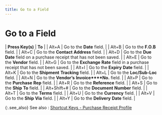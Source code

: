```yaml
---
title: Go to a Field
---
```


# Go to a Field


| **Press Key(s)** | **To** |
| Alt+A | Go to the **Date** field. |
| Alt+B | Go to the **F.O.B** field. |
| Alt+C | Go to the **Contact** **Address**  field. |
| Alt+D | Go to the **Due** **Date**  field on a purchase receipt that has not been saved. |
| Alt+E | Go to the **Vendor** field. |
| Alt+G | Go to the **Exchange** **Rate**  field in a purchase receipt that has not been saved. |
| Alt+I | Go to the **Expiry** **Date**  field. |
| Alt+K | Go to the **Shipment** **Tracking**  field. |
| Alt+L | Go to the **Loc/Sub-Loc** field. |
| Alt+N | Go to the **Vendor’s** **Invoice****No.** field. |
| Alt+P | Go to the **Purchase** **Rep**  field. |
| Alt+R | Go to the **Reference** field. |
| Alt+S | Go to the **Ship** **To**  field. |
| Alt+Shift+# | Go to the **Document** **Number**  field. |
| Alt+T | Go to the **Terms** field. |
| Alt+U | Go to the **Currency** field. |
| Alt+V | Go to the **Ship** **Via**  field. |
| Alt+Y | Go to the **Delivery** **Date**  field. |



{:.see_also}
See also
: [Shortcut  Keys - Purchase Receipt Profile]({{site.pp_baseurl}}/shortcut-keys/pur-docs/pr-profile/short_cut_keys_purchase_receipt_profile.html)
